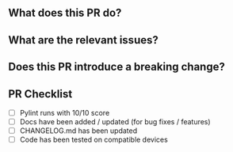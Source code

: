 ## What does this PR do?


## What are the relevant issues?


## Does this PR introduce a breaking change?


## PR Checklist
- [ ] Pylint runs with 10/10 score
- [ ] Docs have been added / updated (for bug fixes / features)
- [ ] CHANGELOG.md has been updated
- [ ] Code has been tested on compatible devices
